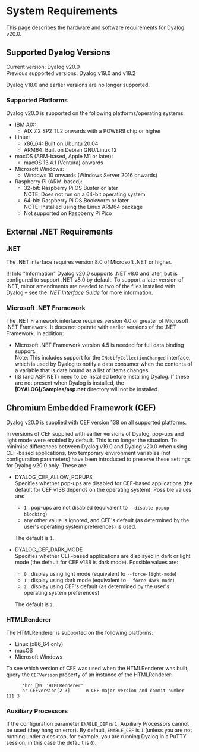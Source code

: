 # System Requirements

This page describes the hardware and software requirements for Dyalog v20.0. 

## Supported Dyalog Versions

Current version: Dyalog v20.0  
Previous supported versions: Dyalog v19.0 and v18.2  

Dyalog v18.0 and earlier versions are no longer supported.  

### Supported Platforms
Dyalog v20.0 is supported on the following platforms/operating systems:  

* IBM AIX:
    * AIX 7.2 SP2 TL2 onwards with a POWER9 chip or higher
* Linux:
    * x86_64: Built on Ubuntu 20.04
    * ARM64: Built on Debian GNU/Linux 12
* macOS (ARM-based, Apple M1 or later):
    *  macOS 13.4.1 (Ventura) onwards
* Microsoft Windows:
    * Windows 10 onwards (Windows Server 2016 onwards)
* Raspberry Pi (ARM-based): 
    * 32-bit: Raspberry Pi OS Buster or later  
    NOTE: Does not run on a 64-bit operating system
    * 64-bit: Raspberry Pi OS Bookworm or later  
    NOTE: Installed using the Linux ARM64 package
    * Not supported on Raspberry Pi Pico
## External .NET Requirements  

### .NET
The .NET interface requires version 8.0 of Microsoft .NET or higher.  

!!! Info "Information"
    Dyalog v20.0 supports .NET v8.0 and later, but is configured to support .NET v8.0 by default. To support a later version of .NET, minor amendments are needed to two of the files installed with Dyalog – see the [_.NET Interface Guide_](../../files/dotNET_Interface_Guide.pdf) for more information.

### Microsoft .NET Framework
The .NET Framework interface requires version 4.0 or greater of Microsoft .NET Framework. It does not operate with earlier versions of the .NET Framework. In addition:  

* Microsoft .NET Framework version 4.5 is needed for full data binding support.  
Note: This includes support for the <code class="language-other">INotifyCollectionChanged</code> interface, which is used by Dyalog to notify a data consumer when the contents of a variable that is data bound as a list of items changes.  
* IIS (and ASP.NET) need to be installed before installing Dyalog. If these are not present when Dyalog is installed, the **[DYALOG]/Samples/asp.net** directory will not be installed.  

## Chromium Embedded Framework (CEF)
Dyalog v20.0 is supplied with CEF version 138 on all supported platforms.

In versions of CEF supplied with earlier versions of Dyalog, pop-ups and light mode were enabled by default. This is no longer the situation. To minimise differences between Dyalog v19.0 and Dyalog v20.0 when using CEF-based applications, two temporary environment variables (not configuration parameters) have been introduced to preserve these settings for Dyalog v20.0 only. These are:

- DYALOG_CEF_ALLOW_POPUPS<br />Specifies whether pop-ups are disabled for CEF-based applications (the default for CEF v138 depends on the operating system). Possible values are:
    - `1` : pop-ups are not disabled (equivalent to <code class="language-nonAPL">--disable-popup-blocking</code>)
	- any other value is ignored, and CEF's default (as determined by the user's operating system preferences) is used.  
	
	The default is `1`.
	
- DYALOG_CEF_DARK_MODE<br />Specifies whether CEF-based applications are displayed in dark or light mode (the default for CEF v138 is dark mode). Possible values are:
    - `0` : display using light mode (equivalent to <code class="language-nonAPL">--force-light-mode</code>)
    - `1` : display using dark mode (equivalent to <code class="language-nonAPL">--force-dark-mode</code>)
	- `2` : display using CEF's default (as determined by the user's operating system preferences)  

    The default is `2`.

### HTMLRenderer
The HTMLRenderer is supported on the following platforms:  

* Linux (x86_64 only)
* macOS
* Microsoft Windows  

To see which version of CEF was used when the HTMLRenderer was built, query the `CEFVersion` property of an instance of the HTMLRenderer:
```apl
      'hr' ⎕WC 'HTMLRenderer'
      hr.CEFVersion[2 3]      ⍝ CEF major version and commit number
121 3
```
### Auxiliary Processors
If the configuration parameter `ENABLE_CEF` is `1`, Auxiliary Processors cannot be used (they hang on error). By default, `ENABLE_CEF` is `1` (unless you are not running under a desktop, for example, you are running Dyalog in a PuTTY session; in this case the default is `0`).